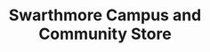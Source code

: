 ---
title: "Swarthmore Campus and Community Store"
url: /swarthmore/swarthmore-campus-and-community-store/
shop: books
---